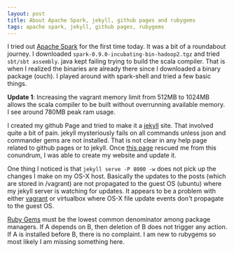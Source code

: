 ```yaml
---
layout: post
title: About Apache Spark, jekyll, github pages and rubygems
tags: apache spark, jekyll, github pages, rubygems
---
```


I tried out [Apache Spark][spark] for the first time today. It was a bit of a
roundabout journey. I downloaded `spark-0.9.0-incubating-bin-hadoop2.tgz` and
tried `sbt/sbt assembly`. java kept failing trying to build the scala compiler.
That is when I realized the binaries are already there since I downloaded a
binary package (ouch). I played around with spark-shell and tried a few
basic things.

**Update 1**: Increasing the vagrant memory limit from 512MB to 1024MB
allows the scala compiler to be built without overrunning available
memory. I see around 780MB peak ram usage.

I created my github Page and tried to make it a [jekyll][jekyll] site. That
involved quite a bit of pain. jekyll mysteriously fails on all commands unless
json and commander gems are not installed. That is not clear in any help page
related to github pages or to jekyll. Once [this page][gemerror] rescued me
from this conundrum, I was able to create my website and update it.

One thing I noticed is that `jekyll serve -P 8000 -w` does not pick up
the changes I make on my OS-X host. Basically the updates to the posts
(which are stored in /vagrant) are not propagated to the guest OS
(ubuntu) where my jekyll server is watching for updates. It appears to
be a problem with either [vagrant][vagrant] or virtualbox where OS-X
file update events don't propagate to the guest OS.

[Ruby Gems][rubygems] must be the lowest common denominator among package
managers. If A depends on B, then deletion of B does not trigger any action. If
A is installed before B, there is no complaint. I am new to rubygems so most
likely I am missing something here.

[spark]: https://spark.apache.org
[jekyll]: http://jekyllrb.com/
[gemerror]: http://dhakshinamoorthy.wordpress.com/2014/03/19/error-setting-up-jekyll-in-ubuntu/
[rubygems]: http://rubygems.org/
[vagrant]: http://www.vagrantup.com/
